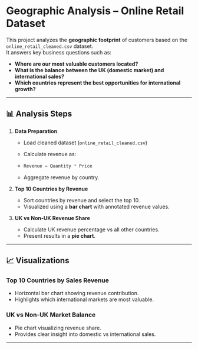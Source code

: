 # Geographic Analysis – Online Retail Dataset

This project analyzes the **geographic footprint** of customers based on the `online_retail_cleaned.csv` dataset.  
It answers key business questions such as:  

- **Where are our most valuable customers located?**  
- **What is the balance between the UK (domestic market) and international sales?**  
- **Which countries represent the best opportunities for international growth?**  

---

## 📊 Analysis Steps

1. **Data Preparation**
   - Load cleaned dataset (`online_retail_cleaned.csv`)
   - Calculate revenue as:
     
  
   - 
     ```python
     Revenue = Quantity * Price
     ```
   - Aggregate revenue by country.

2. **Top 10 Countries by Revenue**
   - Sort countries by revenue and select the top 10.
   - Visualized using a **bar chart** with annotated revenue values.

3. **UK vs Non-UK Revenue Share**
   - Calculate UK revenue percentage vs all other countries.
   - Present results in a **pie chart**.

---

## 📈 Visualizations

### Top 10 Countries by Sales Revenue
- Horizontal bar chart showing revenue contribution.
- Highlights which international markets are most valuable.

### UK vs Non-UK Market Balance
- Pie chart visualizing revenue share.
- Provides clear insight into domestic vs international sales.

---
